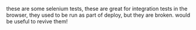 these are some selenium tests, these are great for integration tests in the browser, they used to be run as part of deploy, but they are broken. would be useful to revive them! 
